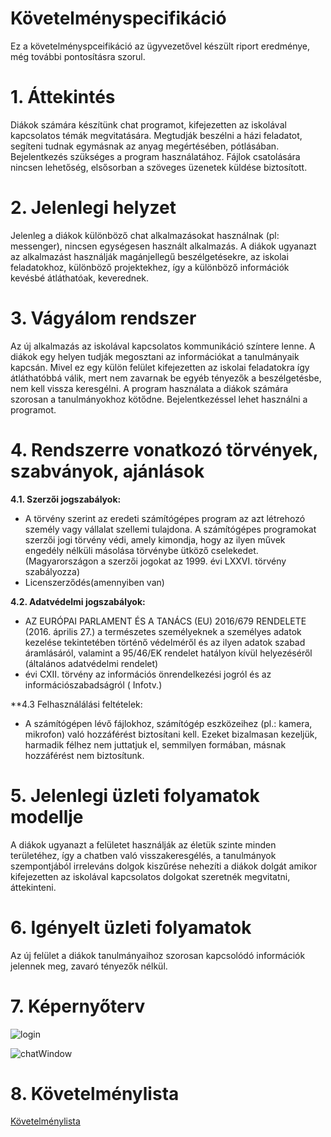 # Követelményspecifikáció

Ez a követelményspceifikáció az ügyvezetővel készült riport eredménye, még további pontosításra szorul.

# 1. Áttekintés

Diákok számára készítünk chat programot, kifejezetten az iskolával kapcsolatos témák megvitatására. Megtudják beszélni a házi feladatot, segíteni tudnak egymásnak az anyag megértésében, pótlásában. Bejelentkezés szükséges a program használatához. Fájlok csatolására nincsen lehetőség, elsősorban a szöveges üzenetek küldése biztosított.

# 2. Jelenlegi helyzet

Jelenleg a diákok különböző chat alkalmazásokat használnak (pl: messenger), nincsen egységesen használt alkalmazás.
A diákok ugyanazt az alkalmazást használják magánjellegű beszélgetésekre, az iskolai feladatokhoz, különböző projektekhez, így a különböző információk kevésbé átláthatóak, keverednek.

# 3. Vágyálom rendszer

Az új alkalmazás az iskolával kapcsolatos kommunikáció színtere lenne.
A diákok egy helyen tudják megosztani az információkat a tanulmányaik kapcsán.
Mivel ez egy külön felület kifejezetten az iskolai feladatokra így átláthatóbbá válik, mert nem zavarnak be egyéb tényezők a beszélgetésbe, nem kell vissza keresgélni. A program használata a diákok számára szorosan a tanulmányokhoz kötődne.
Bejelentkezéssel lehet használni a programot.

# 4. Rendszerre vonatkozó törvények, szabványok, ajánlások

**4.1. Szerzői jogszabályok:**

- A törvény szerint az eredeti számítógépes program az azt létrehozó személy vagy vállalat szellemi tulajdona. A számítógépes programokat szerzői jogi törvény védi, amely kimondja, hogy az ilyen művek engedély nélküli másolása törvénybe ütköző cselekedet. (Magyarországon a szerzői jogokat az 1999. évi LXXVI. törvény szabályozza)
- Licenszerződés(amennyiben van)

**4.2. Adatvédelmi jogszabályok:**

- AZ EURÓPAI PARLAMENT ÉS A TANÁCS (EU) 2016/679 RENDELETE (2016. április 27.) a természetes személyeknek a személyes adatok kezelése tekintetében történő védelméről és az ilyen adatok szabad áramlásáról, valamint a 95/46/EK rendelet hatályon kívül helyezéséről (általános adatvédelmi rendelet)
- évi CXII. törvény az információs önrendelkezési jogról és az információszabadságról ( Infotv.)

**4.3 Felhasználálási feltételek:

- A számítógépen lévő fájlokhoz, számítógép eszközeihez (pl.: kamera, mikrofon) való hozzáférést biztosítani kell. Ezeket bizalmasan kezeljük, harmadik félhez nem juttatjuk el, semmilyen formában, másnak hozzáférést nem biztosítunk.

# 5. Jelenlegi üzleti folyamatok modellje

A diákok ugyanazt a felületet használják az életük szinte minden területéhez, így a chatben való visszakeresgélés, a tanulmányok szempontjából irreleváns dolgok kiszűrése nehezíti a diákok dolgát amikor kifejezetten az iskolával kapcsolatos dolgokat szeretnék megvitatni, áttekinteni.

# 6. Igényelt üzleti folyamatok

Az új felület a diákok tanulmányaihoz szorosan kapcsolódó információk jelennek meg, zavaró tényezők nélkül.

# 7. Képernyőterv

![login](C:\Users\gengj\OneDrive\Képek\login.png)

![chatWindow](C:\Users\gengj\OneDrive\Képek\chatWindow.png)

# 8. Követelménylista

[Követelménylista](https://www.notion.so/67c6af5872ad433f85d5ff384d2307a0?v=b0ec53b48bf8483d954e16908574915b)


